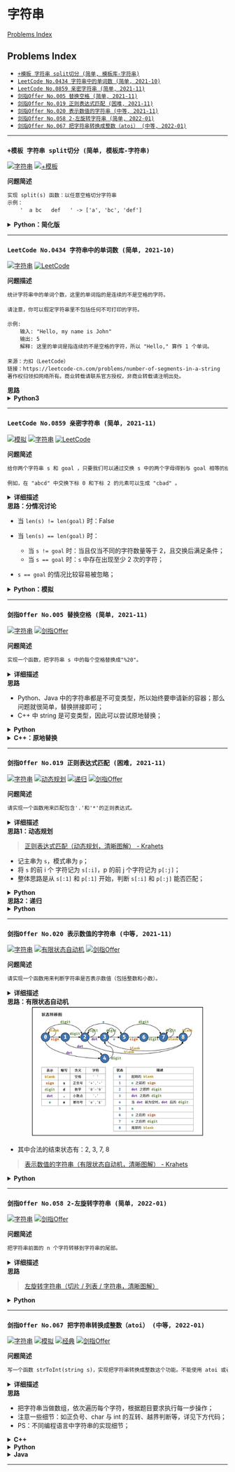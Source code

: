 # 字符串

[Problems Index](#problems-index)

<!-- Tag: 字符串 -->

Problems Index
---
- [`+模板 字符串 split切分 (简单, 模板库-字符串)`](#模板-字符串-split切分-简单-模板库-字符串)
- [`LeetCode No.0434 字符串中的单词数 (简单, 2021-10)`](#leetcode-no0434-字符串中的单词数-简单-2021-10)
- [`LeetCode No.0859 亲密字符串 (简单, 2021-11)`](#leetcode-no0859-亲密字符串-简单-2021-11)
- [`剑指Offer No.005 替换空格 (简单, 2021-11)`](#剑指offer-no005-替换空格-简单-2021-11)
- [`剑指Offer No.019 正则表达式匹配 (困难, 2021-11)`](#剑指offer-no019-正则表达式匹配-困难-2021-11)
- [`剑指Offer No.020 表示数值的字符串 (中等, 2021-11)`](#剑指offer-no020-表示数值的字符串-中等-2021-11)
- [`剑指Offer No.058 2-左旋转字符串 (简单, 2022-01)`](#剑指offer-no058-2-左旋转字符串-简单-2022-01)
- [`剑指Offer No.067 把字符串转换成整数（atoi） (中等, 2022-01)`](#剑指offer-no067-把字符串转换成整数atoi-中等-2022-01)

---

### `+模板 字符串 split切分 (简单, 模板库-字符串)`

[![字符串](https://img.shields.io/badge/字符串-lightgray.svg)](数据结构-字符串.md)
[![+模板](https://img.shields.io/badge/+模板-lightgray.svg)](基础-模板.md)

<!-- Tag: 字符串 -->

<summary><b>问题简述</b></summary>

```txt
实现 split(s) 函数：以任意空格切分字符串
示例：
    '  a bc   def   ' -> ['a', 'bc', 'def']
```

<!-- <div align="center"><img src="../_assets/xxx.png" height="300" /></div> -->

<details><summary><b>Python：简化版</b></summary>

```python
def split(s):
    ret = []
    l, r = 0, 0
    while r < len(s):
        while r < len(s) and s[r] == ' ':  # 跳过空格
            r += 1
        
        l = r  # 单词首位
        while r < len(s) and s[r] != ' ':  # 跳过字符
            r += 1

        if l < r:  # 如果存在字符
            ret.append(s[l: r])
    
    return ret
```

</details>

---

### `LeetCode No.0434 字符串中的单词数 (简单, 2021-10)`

[![字符串](https://img.shields.io/badge/字符串-lightgray.svg)](数据结构-字符串.md)
[![LeetCode](https://img.shields.io/badge/LeetCode-lightgray.svg)](题集-LeetCode.md)

<!-- Tag: 字符串 -->

<summary><b>问题描述</b></summary>

```txt
统计字符串中的单词个数，这里的单词指的是连续的不是空格的字符。

请注意，你可以假定字符串里不包括任何不可打印的字符。

示例:
    输入: "Hello, my name is John"
    输出: 5
    解释: 这里的单词是指连续的不是空格的字符，所以 "Hello," 算作 1 个单词。

来源：力扣（LeetCode）
链接：https://leetcode-cn.com/problems/number-of-segments-in-a-string
著作权归领扣网络所有。商业转载请联系官方授权，非商业转载请注明出处。
```

<summary><b>思路</b></summary>

<details><summary><b>Python3</b></summary>

```python
class Solution:
    def countSegments(self, s):
        
        # 针对第一个字符初始化，注意处理空串
        ans = 0 if s == '' or s[0] == ' ' else 1

        for i in range(1, len(s)):
            if s[i] != ' ' and s[i - 1] == ' ':
                ans += 1

        return ans

```

</details>

---

### `LeetCode No.0859 亲密字符串 (简单, 2021-11)`

[![模拟](https://img.shields.io/badge/模拟-lightgray.svg)](基础-模拟、数学、找规律.md)
[![字符串](https://img.shields.io/badge/字符串-lightgray.svg)](数据结构-字符串.md)
[![LeetCode](https://img.shields.io/badge/LeetCode-lightgray.svg)](题集-LeetCode.md)

<!-- Tag: 模拟、字符串 -->

<summary><b>问题简述</b></summary>

```txt
给你两个字符串 s 和 goal ，只要我们可以通过交换 s 中的两个字母得到与 goal 相等的结果，就返回 true ；否则返回 false。

例如，在 "abcd" 中交换下标 0 和下标 2 的元素可以生成 "cbad" 。
```

<details><summary><b>详细描述</b></summary>

```txt
给你两个字符串 s 和 goal ，只要我们可以通过交换 s 中的两个字母得到与 goal 相等的结果，就返回 true ；否则返回 false 。

交换字母的定义是：取两个下标 i 和 j （下标从 0 开始）且满足 i != j ，接着交换 s[i] 和 s[j] 处的字符。

例如，在 "abcd" 中交换下标 0 和下标 2 的元素可以生成 "cbad" 。
 

示例 1：
    输入：s = "ab", goal = "ba"
    输出：true
    解释：你可以交换 s[0] = 'a' 和 s[1] = 'b' 生成 "ba"，此时 s 和 goal 相等。
示例 2：
    输入：s = "ab", goal = "ab"
    输出：false
    解释：你只能交换 s[0] = 'a' 和 s[1] = 'b' 生成 "ba"，此时 s 和 goal 不相等。
示例 3：
    输入：s = "aa", goal = "aa"
    输出：true
    解释：你可以交换 s[0] = 'a' 和 s[1] = 'a' 生成 "aa"，此时 s 和 goal 相等。
示例 4：
    输入：s = "aaaaaaabc", goal = "aaaaaaacb"
    输出：true
 

提示：
    1 <= s.length, goal.length <= 2 * 10^4
    s 和 goal 由小写英文字母组成

来源：力扣（LeetCode）
链接：https://leetcode-cn.com/problems/buddy-strings
著作权归领扣网络所有。商业转载请联系官方授权，非商业转载请注明出处。
```

<!-- <div align="center"><img src="../_assets/xxx.png" height="300" /></div> -->

</details>



<summary><b>思路：分情况讨论</b></summary>

- 当 `len(s) != len(goal)` 时：False
- 当 `len(s) == len(goal)` 时：
    - 当 `s != goal` 时：当且仅当不同的字符数量等于 2，且交换后满足条件；
    - 当 `s == goal` 时：`s` 中存在出现至少 2 次的字符；

- `s == goal` 的情况比较容易被忽略；


<details><summary><b>Python：模拟</b></summary>

```python
class Solution:

    def buddyStrings(self, s: str, goal: str) -> bool:
        """"""
        if len(s) != len(goal):
            return False

        dif = []
        cs = set()
        for i, c in enumerate(s):
            cs.add(c)
            if s[i] != goal[i]:
                dif.append(i)

        # 存在字符出现过 2 次
        if s == goal and len(cs) < len(s):
            return True

        # 只存在两个位置字符不同，且交换后满足条件
        if len(dif) == 2 and (s[dif[0]], s[dif[1]]) == (goal[dif[1]], goal[dif[0]]):
            return True

        return False
```

</details>

---

### `剑指Offer No.005 替换空格 (简单, 2021-11)`

[![字符串](https://img.shields.io/badge/字符串-lightgray.svg)](数据结构-字符串.md)
[![剑指Offer](https://img.shields.io/badge/剑指Offer-lightgray.svg)](题集-剑指Offer.md)

<!-- Tag: 字符串 -->

<summary><b>问题简述</b></summary>

```txt
实现一个函数，把字符串 s 中的每个空格替换成"%20"。
```

<details><summary><b>详细描述</b></summary>

```txt
请实现一个函数，把字符串 s 中的每个空格替换成"%20"。

示例 1：
    输入：s = "We are happy."
    输出："We%20are%20happy."

限制：
    0 <= s 的长度 <= 10000

来源：力扣（LeetCode）
链接：https://leetcode-cn.com/problems/ti-huan-kong-ge-lcof
著作权归领扣网络所有。商业转载请联系官方授权，非商业转载请注明出处。
```

<!-- <div align="center"><img src="../_assets/xxx.png" height="300" /></div> -->

</details>


<summary><b>思路</b></summary>

- Python、Java 中的字符串都是不可变类型，所以始终要申请新的容器；那么问题就很简单，替换拼接即可；
- C++ 中 string 是可变类型，因此可以尝试原地替换；


<details><summary><b>Python</b></summary>

```python
class Solution:
    def replaceSpace(self, s: str) -> str:
        buf = []
        for c in s:
            if c == ' ':
                buf.append('%20')
            else:
                buf.append(c)
        
        return ''.join(buf)
```

</details>

<details><summary><b>C++：原地替换</b></summary>

```cpp
class Solution {
public:
    string replaceSpace(string s) {
        // 统计空格数量
        int space_cnt = 0;
        for (char c : s) {
            if (c == ' ') space_cnt++;
        }
        // 修改 s 长度
        int i = s.size() - 1;  // 原来的长度
        s.resize(s.size() + 2 * space_cnt);        
        int j = s.size() - 1;  // 新的长度
        // 倒序遍历修改
        while (i < j) {
            if (s[i] != ' ')
                s[j] = s[i];
            else {
                s[j - 2] = '%';
                s[j - 1] = '2';
                s[j] = '0';
                j -= 2;
            }
            i--;
            j--;
        }
        return s;
    }
};
```

</details>

---

### `剑指Offer No.019 正则表达式匹配 (困难, 2021-11)`

[![字符串](https://img.shields.io/badge/字符串-lightgray.svg)](数据结构-字符串.md)
[![动态规划](https://img.shields.io/badge/动态规划-lightgray.svg)](算法-动态规划(记忆化搜索)、递推.md)
[![递归](https://img.shields.io/badge/递归-lightgray.svg)](算法-递归、迭代.md)
[![剑指Offer](https://img.shields.io/badge/剑指Offer-lightgray.svg)](题集-剑指Offer.md)

<!-- Tag: 字符串、动态规划、递归 -->

<summary><b>问题简述</b></summary>

```txt
请实现一个函数用来匹配包含'.'和'*'的正则表达式。
```

<details><summary><b>详细描述</b></summary>

```txt
请实现一个函数用来匹配包含'.'和'*'的正则表达式。模式中的字符'.'表示任意一个字符，而'*'表示它前面的字符可以出现任意次（含0次）。在本题中，匹配是指字符串的所有字符匹配整个模式。例如，字符串"aaa"与模式"a.a"和"ab*ac*a"匹配，但与"aa.a"和"ab*a"均不匹配。

示例 1:
    输入:
    s = "aa"
    p = "a"
    输出: false
    解释: "a" 无法匹配 "aa" 整个字符串。
示例 2:
    输入:
    s = "aa"
    p = "a*"
    输出: true
    解释: 因为 '*' 代表可以匹配零个或多个前面的那一个元素, 在这里前面的元素就是 'a'。因此，字符串 "aa" 可被视为 'a' 重复了一次。
示例 3:
    输入:
    s = "ab"
    p = ".*"
    输出: true
    解释: ".*" 表示可匹配零个或多个（'*'）任意字符（'.'）。
示例 4:
    输入:
    s = "aab"
    p = "c*a*b"
    输出: true
    解释: 因为 '*' 表示零个或多个，这里 'c' 为 0 个, 'a' 被重复一次。因此可以匹配字符串 "aab"。
示例 5:
    输入:
    s = "mississippi"
    p = "mis*is*p*."
    输出: false
    s 可能为空，且只包含从 a-z 的小写字母。
    p 可能为空，且只包含从 a-z 的小写字母以及字符 . 和 *，无连续的 '*'。

来源：力扣（LeetCode）
链接：https://leetcode-cn.com/problems/zheng-ze-biao-da-shi-pi-pei-lcof
著作权归领扣网络所有。商业转载请联系官方授权，非商业转载请注明出处。
```

</details>

<!-- <div align="center"><img src="../_assets/xxx.png" height="300" /></div> -->

<summary><b>思路1：动态规划</b></summary>

> [正则表达式匹配（动态规划，清晰图解） - Krahets](https://leetcode-cn.com/problems/zheng-ze-biao-da-shi-pi-pei-lcof/solution/jian-zhi-offer-19-zheng-ze-biao-da-shi-pi-pei-dong/)

- 记主串为 `s`，模式串为 `p`；
- 将 `s` 的前 i 个 字符记为 `s[:i]`，p 的前 j 个字符记为 `p[:j]`；
- 整体思路是从 `s[:1]` 和 `p[:1]` 开始，判断 `s[:i]` 和 `p[:j]` 能否匹配；


<details><summary><b>Python</b></summary>

```python

```

</details>

<summary><b>思路2：递归</b></summary>

<details><summary><b>Python</b></summary>

```python

```

</details>

---

### `剑指Offer No.020 表示数值的字符串 (中等, 2021-11)`

[![字符串](https://img.shields.io/badge/字符串-lightgray.svg)](数据结构-字符串.md)
[![有限状态自动机](https://img.shields.io/badge/有限状态自动机-lightgray.svg)](技巧-有限状态自动机.md)
[![剑指Offer](https://img.shields.io/badge/剑指Offer-lightgray.svg)](题集-剑指Offer.md)

<!-- Tag: 字符串、有限状态自动机 -->

<summary><b>问题简述</b></summary>

```txt
请实现一个函数用来判断字符串是否表示数值（包括整数和小数）。
```

<details><summary><b>详细描述</b></summary>

```txt
请实现一个函数用来判断字符串是否表示数值（包括整数和小数）。

数值（按顺序）可以分成以下几个部分：

    1. 若干空格
    2. 一个 小数 或者 整数
    3. （可选）一个 'e' 或 'E' ，后面跟着一个 整数
    4. 若干空格

小数（按顺序）可以分成以下几个部分：
    1. （可选）一个符号字符（'+' 或 '-'）
    2. 下述格式之一：
        1. 至少一位数字，后面跟着一个点 '.'
        2. 至少一位数字，后面跟着一个点 '.' ，后面再跟着至少一位数字
        3. 一个点 '.' ，后面跟着至少一位数字

整数（按顺序）可以分成以下几个部分：
    1. （可选）一个符号字符（'+' 或 '-'）
    2. 至少一位数字

部分数值列举如下：
    ["+100", "5e2", "-123", "3.1416", "-1E-16", "0123"]
部分非数值列举如下：
    ["12e", "1a3.14", "1.2.3", "+-5", "12e+5.4"]

示例 1：
    输入：s = "0"
    输出：true
示例 2：
    输入：s = "e"
    输出：false
示例 3：
    输入：s = "."
    输出：false
示例 4：
    输入：s = "    .1  "
    输出：true
 
提示：
    1 <= s.length <= 20
    s 仅含英文字母（大写和小写），数字（0-9），加号 '+' ，减号 '-' ，空格 ' ' 或者点 '.' 。

来源：力扣（LeetCode）
链接：https://leetcode-cn.com/problems/biao-shi-shu-zhi-de-zi-fu-chuan-lcof
著作权归领扣网络所有。商业转载请联系官方授权，非商业转载请注明出处。
```

</details>

<!-- <div align="center"><img src="../_assets/xxx.png" height="300" /></div> -->

<summary><b>思路：有限状态自动机</b></summary>

<div align="center"><img src="../_assets/剑指Offer_020_中等_表示数值的字符串.png" height="300" /></div>

- 其中合法的结束状态有：2, 3, 7, 8

> [表示数值的字符串（有限状态自动机，清晰图解） - Krahets](https://leetcode-cn.com/problems/biao-shi-shu-zhi-de-zi-fu-chuan-lcof/solution/mian-shi-ti-20-biao-shi-shu-zhi-de-zi-fu-chuan-y-2/)

<details><summary><b>Python</b></summary>

```python
class Solution:
    def isNumber(self, s: str) -> bool:
        # '.'
        # ' '
        # 's': sign
        # 'd': digit
        # 'e': e/E
        states = [
            {' ': 0, 's': 1, 'd': 2, '.': 4},   # 0. start 'blank'
            {'d': 2, '.': 4},                   # 1. 'sign' before 'e'
            {'d': 2, '.': 3, 'e': 5, ' ': 8},   # 2. 'digit' before 'dot'
            {'d': 3, 'e': 5, ' ': 8},           # 3. 'digit' after 'dot'
            {'d': 3},                           # 4. 'digit' after 'dot' ('blank' before 'dot')
            {'s': 6, 'd': 7},                   # 5. 'e'
            {'d': 7},                           # 6. 'sign' after 'e'
            {'d': 7, ' ': 8},                   # 7. 'digit' after 'e'
            {' ': 8}                            # 8. end with 'blank'
        ]

        p = 0  # 开始状态 0
        for c in s:
            if '0' <= c <= '9':
                t = 'd'  # digit
            elif c in "+-":
                t = 's'  # sign
            elif c in "eE":
                t = 'e'  # e or E
            elif c in ". ":
                t = c  # dot, blank
            else:
                t = '?'  # unknown

            if t not in states[p]:
                return False

            p = states[p][t]

        return p in (2, 3, 7, 8)
```

</details>

---

### `剑指Offer No.058 2-左旋转字符串 (简单, 2022-01)`

[![字符串](https://img.shields.io/badge/字符串-lightgray.svg)](数据结构-字符串.md)
[![剑指Offer](https://img.shields.io/badge/剑指Offer-lightgray.svg)](题集-剑指Offer.md)

<!-- Tag: 字符串 -->

<summary><b>问题简述</b></summary>

```txt
把字符串前面的 n 个字符转移到字符串的尾部。
```

<details><summary><b>详细描述</b></summary>

```txt
字符串的左旋转操作是把字符串前面的若干个字符转移到字符串的尾部。请定义一个函数实现字符串左旋转操作的功能。比如，输入字符串"abcdefg"和数字2，该函数将返回左旋转两位得到的结果"cdefgab"。

示例 1：
    输入: s = "abcdefg", k = 2
    输出: "cdefgab"
示例 2：
    输入: s = "lrloseumgh", k = 6
    输出: "umghlrlose"

限制：
    1 <= k < s.length <= 10000

来源：力扣（LeetCode）
链接：https://leetcode-cn.com/problems/zuo-xuan-zhuan-zi-fu-chuan-lcof
著作权归领扣网络所有。商业转载请联系官方授权，非商业转载请注明出处。
```

</details>

<!-- <div align="center"><img src="../_assets/xxx.png" height="300" /></div> -->

<summary><b>思路</b></summary>

> [左旋转字符串（切片 / 列表 / 字符串，清晰图解）](https://leetcode-cn.com/problems/zuo-xuan-zhuan-zi-fu-chuan-lcof/solution/mian-shi-ti-58-ii-zuo-xuan-zhuan-zi-fu-chuan-qie-p/)

<details><summary><b>Python</b></summary>

```python
class Solution:
    def reverseLeftWords(self, s: str, n: int) -> str:

        # 法1：切片（速度最快）
        def f1():
            return s[n:] + s[:n]
        
        # 法2：列表（面试推荐写法）
        def f2():
            ret = []
            # for i in range(n, len(s)):
            #     ret.append(s[i])
            # for i in range(n):
            #     ret.append(s[i])

            # 使用求余操作简化上述循环
            for i in range(len(s)):
                ret.append(s[(n + i) % len(s)])

            return ''.join(ret)
        
        return f2()

```

</details>

---

### `剑指Offer No.067 把字符串转换成整数（atoi） (中等, 2022-01)`

[![字符串](https://img.shields.io/badge/字符串-lightgray.svg)](数据结构-字符串.md)
[![模拟](https://img.shields.io/badge/模拟-lightgray.svg)](基础-模拟、数学、找规律.md)
[![经典](https://img.shields.io/badge/经典-lightgray.svg)](题集-经典问题&代码.md)
[![剑指Offer](https://img.shields.io/badge/剑指Offer-lightgray.svg)](题集-剑指Offer.md)

<!-- Tag: 字符串、模拟、经典 -->

<summary><b>问题简述</b></summary>

```txt
写一个函数 strToInt(string s)，实现把字符串转换成整数这个功能。不能使用 atoi 或者其他类似的库函数。
```

<details><summary><b>详细描述</b></summary>

```txt
写一个函数 strToInt(string s)，实现把字符串转换成整数这个功能。不能使用 atoi 或者其他类似的库函数。

首先，该函数会根据需要丢弃无用的开头空格字符，直到寻找到第一个非空格的字符为止。

当我们寻找到的第一个非空字符为正或者负号时，则将该符号与之后面尽可能多的连续数字组合起来，作为该整数的正负号；假如第一个非空字符是数字，则直接将其与之后连续的数字字符组合起来，形成整数。

该字符串除了有效的整数部分之后也可能会存在多余的字符，这些字符可以被忽略，它们对于函数不应该造成影响。

注意：假如该字符串中的第一个非空格字符不是一个有效整数字符、字符串为空或字符串仅包含空白字符时，则你的函数不需要进行转换。

在任何情况下，若函数不能进行有效的转换时，请返回 0。

说明：
    假设我们的环境只能存储 32 位大小的有符号整数，那么其数值范围为 [−231,  231 − 1]。如果数值超过这个范围，请返回  INT_MAX (231 − 1) 或 INT_MIN (−231) 。

示例 1:
    输入: "42"
    输出: 42
示例 2:
    输入: "   -42"
    输出: -42
    解释: 第一个非空白字符为 '-', 它是一个负号。
         我们尽可能将负号与后面所有连续出现的数字组合起来，最后得到 -42 。
示例 3:
    输入: "4193 with words"
    输出: 4193
    解释: 转换截止于数字 '3' ，因为它的下一个字符不为数字。
示例 4:
    输入: "words and 987"
    输出: 0
    解释: 第一个非空字符是 'w', 但它不是数字或正、负号。
        因此无法执行有效的转换。
示例 5:
    输入: "-91283472332"
    输出: -2147483648
    解释: 数字 "-91283472332" 超过 32 位有符号整数范围。 
         因此返回 INT_MIN (−231) 。

来源：力扣（LeetCode）
链接：https://leetcode-cn.com/problems/ba-zi-fu-chuan-zhuan-huan-cheng-zheng-shu-lcof
著作权归领扣网络所有。商业转载请联系官方授权，非商业转载请注明出处。
```

<!-- <div align="center"><img src="./_assets/xxx.png" height="300" /></div> -->

</details>


<summary><b>思路</b></summary>

- 把字符串当做数组，依次遍历每个字符，根据题目要求执行每一步操作；
- 注意一些细节：如正负号、char 与 int 的互转、越界判断等，详见下方代码；
- PS：不同编程语言中字符串的实现细节；


<details><summary><b>C++</b></summary>

```cpp
class Solution {
public:
    int strToInt(string str) {
        int n = str.length();
        if (n < 1) return 0;
        
        int ret = 0;
        int p = 0;      // 模拟指针
        int sign = 1;   // 正负
        int s_max = INT_MAX / 10;
        
        while (isspace(str[p])) 
            p++;  // 跳过前置空格

        // c++ 的字符串末尾有一个特殊字符，因此不需要做越界判断
        // if (p == n) return 0;
        
        if (str[p] == '-') sign = -1;
        if (str[p] == '-' || str[p] == '+') p++;
        
        while (str[p] >= '0' && str[p] <= '9') {
            if (ret > s_max || (ret == s_max && str[p] > '7')) {  // 越界判断
                return sign > 0 ? INT_MAX : INT_MIN;
            }
            ret = ret * 10 + (str[p] - '0');  // str[p] - '0' 必须括起来，否则顺序计算时会溢出
            p++;
        }
        
        return sign * ret;
    }
};

```

</details>


<details><summary><b>Python</b></summary>

```python
class Solution:
    def strToInt(self, str: str) -> int:

        n = len(str)
        if n < 1: return 0

        INT_MAX = 2 ** 31 - 1
        INT_MIN = -2 ** 31

        ret = 0  # 保存结果
        sign = 1  # 记录符号
        p = 0  # 模拟指针

        # Python 字符串与 C++ 不同，时刻需要进行越界判断
        while p < n and str[p] == ' ':
            p += 1
        
        if p == n:  # 越界判断
            return ret
        
        if str[p] == '-':
            sign = -1
        if str[p] in ('-', '+'):
            p += 1
        
        while p < n and '0' <= str[p] <= '9':  # 注意越界判断
            ret = ret * 10 + int(str[p])
            p += 1
            if ret > INT_MAX:  # python 中不存在越界，因此直接跟 INT_MAX 比较即可
                return INT_MAX if sign == 1 else INT_MIN
        
        return ret * sign
```

</details>


<details><summary><b>Java</b></summary>

> [把字符串转换成整数（数字越界处理，清晰图解）](https://leetcode-cn.com/problems/ba-zi-fu-chuan-zhuan-huan-cheng-zheng-shu-lcof/solution/mian-shi-ti-67-ba-zi-fu-chuan-zhuan-huan-cheng-z-4/)

```java
class Solution {
    public int strToInt(String str) {
        int res = 0, bndry = Integer.MAX_VALUE / 10;
        int i = 0, sign = 1, length = str.length();
        if(length == 0) return 0;
        while(str.charAt(i) == ' ')
            if(++i == length) return 0;
        if(str.charAt(i) == '-') sign = -1;
        if(str.charAt(i) == '-' || str.charAt(i) == '+') i++;
        for(int j = i; j < length; j++) {
            if(str.charAt(j) < '0' || str.charAt(j) > '9') break;
            if(res > bndry || res == bndry && str.charAt(j) > '7')
                return sign == 1 ? Integer.MAX_VALUE : Integer.MIN_VALUE;
            res = res * 10 + (str.charAt(j) - '0');
        }
        return sign * res;
    }
}

```

</details>

---
